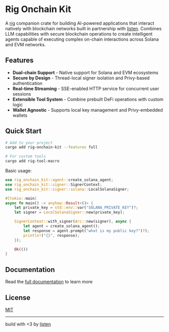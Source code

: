 # Rig Onchain Kit

A [rig](https://github.com/0xPlaygrounds/rig) companion crate for building AI-powered applications that interact natively
with blockchain networks built in partnership with [listen](https://github.com/piotrostr/listen). Combines LLM capabilities with secure blockchain
operations to create intelligent agents capable of executing complex on-chain
interactions across Solana and EVM networks.

## Features

- **Dual-chain Support** - Native support for Solana and EVM ecosystems
- **Secure by Design** - Thread-local signer isolation and Privy-based
  authentication
- **Real-time Streaming** - SSE-enabled HTTP service for concurrent user
  sessions
- **Extensible Tool System** - Combine prebuilt DeFi operations with custom
  logic
- **Wallet Agnostic** - Supports local key management and Privy-embedded
  wallets

## Quick Start

```bash
# Add to your project
cargo add rig-onchain-kit --features full

# For custom tools
cargo add rig-tool-macro
```

Basic usage:

```rust
use rig_onchain_kit::agent::create_solana_agent;
use rig_onchain_kit::signer::SignerContext;
use rig_onchain_kit::signer::solana::LocalSolanaSigner;

#[tokio::main]
async fn main() -> anyhow::Result<()> {
    let private_key = std::env::var("SOLANA_PRIVATE_KEY")?;
    let signer = LocalSolanaSigner::new(private_key);

    SignerContext::with_signer(Arc::new(signer), async {
        let agent = create_solana_agent();
        let response = agent.prompt("what is my public key?")?);
        println!("{}", response);
    });

    Ok(())
}
```

## Documentation

Read the [full documentation](https://0xplaygrounds.github.io/rig-onchain-kit/) to learn more

## License

[MIT](https://github.com/0xPlaygrounds/rig-onchain-kit/blob/main/LICENSE)

---

build with <3 by [listen](https://github.com/piotrostr/listen)
